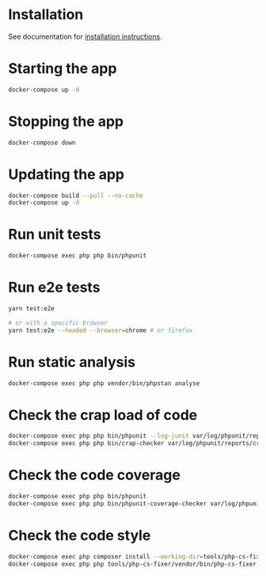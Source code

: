 # Installation 

See documentation for [installation instructions](docs/installation.md).

# Starting the app

```sh
docker-compose up -d
```

# Stopping the app

```sh
docker-compose down
```

# Updating the app

```sh
docker-compose build --pull --no-cache
docker-compose up -d
```

# Run unit tests

```sh
docker-compose exec php php bin/phpunit
```

# Run e2e tests

```sh
yarn test:e2e

# or with a specific browser
yarn test:e2e --headed --browser=chrome # or firefox
```

# Run static analysis

```sh
docker-compose exec php php vendor/bin/phpstan analyse
```

# Check the crap load of code

```sh
docker-compose exec php php bin/phpunit --log-junit var/log/phpunit/reports/crap4j.xml
docker-compose exec php php bin/crap-checker var/log/phpunit/reports/crap4j.xml 0 # 0 is the threshold
```

# Check the code coverage

```sh
docker-compose exec php php bin/phpunit
docker-compose exec php php bin/phpunit-coverage-checker var/log/phpunit/reports/clover.xml 80 # 80 is the threshold
```

# Check the code style

```sh
docker-compose exec php composer install --working-dir=tools/php-cs-fixer 
docker-compose exec php php tools/php-cs-fixer/vendor/bin/php-cs-fixer fix --dry-run --diff
```
